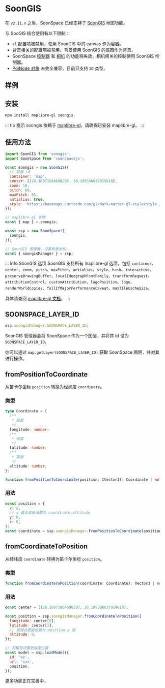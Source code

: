 # SoonGIS

在 `v2.11.x` 之后，SoonSpace 已经支持了 [SoonGIS](https://www.npmjs.com/package/soongis) 地图功能。

与 SooGIS 结合使用有以下限制：

- `el` 配置项被禁用，使用 SoonGIS 中的 canvas 作为容器。
- 背景相关的配置项被禁用，背景使用 SoonGIS 的底图作为背景。
- SoonSpace [控制器](./controls) 和 [相机](./camera) 的功能将失效，相机相关的控制使用 SoonGIS 控制器。
- [PoiNode 对象](./poiNode) 未完全兼容，目前只支持 `2D` 类型。

## 样例

<Docs-Iframe src="soongis/get-started.html" />

<Docs-Iframe src="soongis/trips.html" />

## 安装

```bash
npm install maplibre-gl soongis
```

::: tip 提示
soongis 依赖于 [maplibre-gl](https://www.npmjs.com/package/maplibre-gl)，请确保已安装 maplibre-gl。
:::

## 使用方法

```js
import SoonGIS from 'soongis';
import SoonSpace from 'soonspacejs';

const soongis = new SoonGIS({
  // 容器 id
  container: 'map',
  center: [120.16071664690207, 30.189586637919618],
  zoom: 18,
  pitch: 60,
  maxPitch: 85,
  antialias: true,
  style: 'https://basemaps.cartocdn.com/gl/dark-matter-gl-style/style.json',
});

// maplibre-gl 实例
const { map } = soongis;

const ssp = new SoonSpace({
  soongis,
});

// SoonGIS 管理器，设置场景坐标...
const { soongisManager } = ssp;
```

::: info SoonGIS 选项
SoonGIS 支持所有 maplibre-gl 选项，包括 `container`、`center`、`zoom`、`pitch`、`maxPitch`、`antialias`、`style`、`hash`、`interactive`、`preserveDrawingBuffer`、`localIdeographFontFamily`、`transformRequest`、`attributionControl`、`customAttribution`、`logoPosition`、`logo`、`renderWorldCopies`、`failIfMajorPerformanceCaveat`、`maxTileCacheSize`。

具体请查阅 [maplibre-gl 文档](https://maplibre.org/maplibre-gl-js/docs/API/classes/maplibregl.Map/)。
:::

## SOONSPACE_LAYER_ID

<Base-Tag title="readonly" />

```js
ssp.soongisManager.SOONSPACE_LAYER_ID;
```

SoonGIS 管理器会将 SoonSpace 作为一个图层，并将其 id 设为 `SOONSPACE_LAYER_ID`。

你可以通过 `map.getLayer(SOONSPACE_LAYER_ID)` 获取 SoonSpace 图层，并对其进行操作。

## fromPositionToCoordinate

从笛卡尔坐标 `position` 转换为经纬度 `coordinate`。

### 类型

```ts
type Coordinate = {
  /**
   * 经度
   */
  longitude: number;
  /**
   * 纬度
   */
  latitude: number;
  /**
   * 高程
   */
  altitude: number;
};

function fromPositionToCoordinate(position: IVector3): Coordinate | null;
```

### 用法

```js
const position = {
  x: 0,
  // y 值会直接设置为 coordinate.altitude
  y: 0,
  z: 0,
};
const coordinate = ssp.soongisManager.fromPositionToCoordinate(position);
```

## fromCoordinateToPosition

从经纬度 `coordinate` 转换为笛卡尔坐标 `position`。

### 类型

```ts
function fromCoordinateToPosition(coordinate: Coordinate): Vector3 | null;
```

### 用法

```js
const center = [120.16071664690207, 30.189586637919618];

const position = ssp.soongisManager.fromCoordinateToPosition({
  longitude: center[0],
  latitude: center[1],
  // 高程会直接设置为 position.y 值
  altitude: 0,
});

// 将模型设置到指定位置
const model = ssp.loadModel({
  id: 'xx',
  url: 'xxx',
  position,
});
```

更多功能正在完善中...
